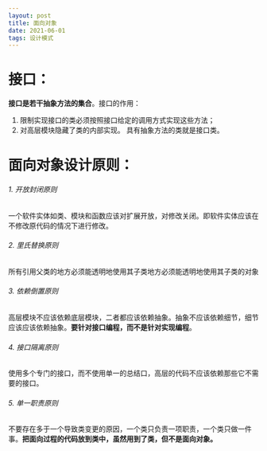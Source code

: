 ```yaml
---
layout: post
title: 面向对象
date: 2021-06-01
tags: 设计模式
---
```

# 接口：

**接口是若干抽象方法的集合**。接口的作用：

1. 限制实现接口的类必须按照接口给定的调用方式实现这些方法；
2. 对高层模块隐藏了类的内部实现。
   具有抽象方法的类就是接口类。

# 面向对象设计原则：

###### 1. 开放封闭原则

一个软件实体如类、模块和函数应该对扩展开放，对修改关闭。即软件实体应该在不修改原代码的情况下进行修改。

###### 2. 里氏替换原则

所有引用父类的地方必须能透明地使用其子类地方必须能透明地使用其子类的对象

###### 3. 依赖倒置原则

高层模块不应该依赖底层模块，二者都应该依赖抽象。抽象不应该依赖细节，细节应该应该依赖抽象。**要针对接口编程，而不是针对实现编程**。

###### 4. 接口隔离原则

使用多个专门的接口，而不使用单一的总结口，高层的代码不应该依赖那些它不需要的接口。

###### 5. 单一职责原则

不要存在多于一个导致类变更的原因，一个类只负责一项职责，一个类只做一件事。**把面向过程的代码放到类中，虽然用到了类，但不是面向对象。**
